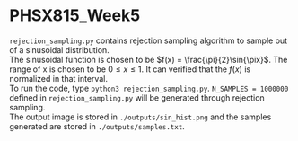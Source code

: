 # PHSX815_Week5
`rejection_sampling.py` contains rejection sampling 
algorithm to sample out of a sinusoidal distribution.<br/>
The sinusoidal function is chosen to be $f(x) = \frac{\pi}{2}\sin{\pix}$.
The range of x is chosen to be $0 \leq x \leq 1$. It can verified
that the $f(x)$ is normalized in that interval.
<br/>
To run the code, type `python3 rejection_sampling.py`. `N_SAMPLES = 1000000` defined in `rejection_sampling.py`
will be generated through rejection sampling.
<br/>
The output image is stored in `./outputs/sin_hist.png` and the samples
generated are stored in `./outputs/samples.txt`.
